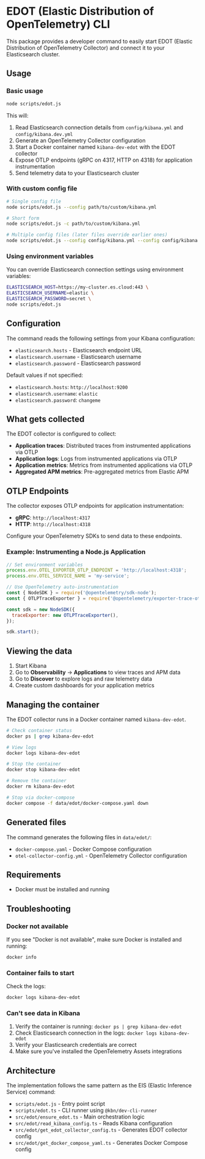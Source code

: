 # EDOT (Elastic Distribution of OpenTelemetry) CLI

This package provides a developer command to easily start EDOT (Elastic Distribution of OpenTelemetry Collector) and connect it to your Elasticsearch cluster.

## Usage

### Basic usage

```bash
node scripts/edot.js
```

This will:

1. Read Elasticsearch connection details from `config/kibana.yml` and `config/kibana.dev.yml`
2. Generate an OpenTelemetry Collector configuration
3. Start a Docker container named `kibana-dev-edot` with the EDOT collector
4. Expose OTLP endpoints (gRPC on 4317, HTTP on 4318) for application instrumentation
5. Send telemetry data to your Elasticsearch cluster

### With custom config file

```bash
# Single config file
node scripts/edot.js --config path/to/custom/kibana.yml

# Short form
node scripts/edot.js -c path/to/custom/kibana.yml

# Multiple config files (later files override earlier ones)
node scripts/edot.js --config config/kibana.yml --config config/kibana.dev.yml
```

### Using environment variables

You can override Elasticsearch connection settings using environment variables:

```bash
ELASTICSEARCH_HOST=https://my-cluster.es.cloud:443 \
ELASTICSEARCH_USERNAME=elastic \
ELASTICSEARCH_PASSWORD=secret \
node scripts/edot.js
```

## Configuration

The command reads the following settings from your Kibana configuration:

- `elasticsearch.hosts` - Elasticsearch endpoint URL
- `elasticsearch.username` - Elasticsearch username
- `elasticsearch.password` - Elasticsearch password

Default values if not specified:

- `elasticsearch.hosts`: `http://localhost:9200`
- `elasticsearch.username`: `elastic`
- `elasticsearch.password`: `changeme`

## What gets collected

The EDOT collector is configured to collect:

- **Application traces**: Distributed traces from instrumented applications via OTLP
- **Application logs**: Logs from instrumented applications via OTLP
- **Application metrics**: Metrics from instrumented applications via OTLP
- **Aggregated APM metrics**: Pre-aggregated metrics from Elastic APM

## OTLP Endpoints

The collector exposes OTLP endpoints for application instrumentation:

- **gRPC**: `http://localhost:4317`
- **HTTP**: `http://localhost:4318`

Configure your OpenTelemetry SDKs to send data to these endpoints.

### Example: Instrumenting a Node.js Application

```javascript
// Set environment variables
process.env.OTEL_EXPORTER_OTLP_ENDPOINT = 'http://localhost:4318';
process.env.OTEL_SERVICE_NAME = 'my-service';

// Use OpenTelemetry auto-instrumentation
const { NodeSDK } = require('@opentelemetry/sdk-node');
const { OTLPTraceExporter } = require('@opentelemetry/exporter-trace-otlp-http');

const sdk = new NodeSDK({
  traceExporter: new OTLPTraceExporter(),
});

sdk.start();
```

## Viewing the data

1. Start Kibana
2. Go to **Observability** → **Applications** to view traces and APM data
3. Go to **Discover** to explore logs and raw telemetry data
4. Create custom dashboards for your application metrics

## Managing the container

The EDOT collector runs in a Docker container named `kibana-dev-edot`.

```bash
# Check container status
docker ps | grep kibana-dev-edot

# View logs
docker logs kibana-dev-edot

# Stop the container
docker stop kibana-dev-edot

# Remove the container
docker rm kibana-dev-edot

# Stop via docker-compose
docker compose -f data/edot/docker-compose.yaml down
```

## Generated files

The command generates the following files in `data/edot/`:

- `docker-compose.yaml` - Docker Compose configuration
- `otel-collector-config.yml` - OpenTelemetry Collector configuration

## Requirements

- Docker must be installed and running

## Troubleshooting

### Docker not available

If you see "Docker is not available", make sure Docker is installed and running:

```bash
docker info
```

### Container fails to start

Check the logs:

```bash
docker logs kibana-dev-edot
```

### Can't see data in Kibana

1. Verify the container is running: `docker ps | grep kibana-dev-edot`
2. Check Elasticsearch connection in the logs: `docker logs kibana-dev-edot`
3. Verify your Elasticsearch credentials are correct
4. Make sure you've installed the OpenTelemetry Assets integrations

## Architecture

The implementation follows the same pattern as the EIS (Elastic Inference Service) command:

- `scripts/edot.js` - Entry point script
- `scripts/edot.ts` - CLI runner using `@kbn/dev-cli-runner`
- `src/edot/ensure_edot.ts` - Main orchestration logic
- `src/edot/read_kibana_config.ts` - Reads Kibana configuration
- `src/edot/get_edot_collector_config.ts` - Generates EDOT collector config
- `src/edot/get_docker_compose_yaml.ts` - Generates Docker Compose config
